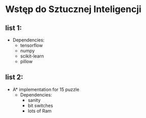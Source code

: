 # Wstęp do Sztucznej Inteligencji
##  list 1:
- Dependencies:
    - tensorflow
    - numpy
    - scikit-learn
    - pillow

##  list 2:
- A* implementation for 15 puzzle
    - Dependencies:
        - sanity
        - bit switches
        - lots of Ram